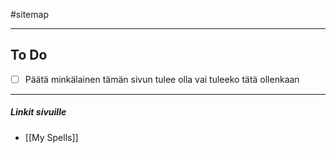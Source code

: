 #sitemap 

---
## To Do
- [ ] Päätä minkälainen tämän sivun tulee olla vai tuleeko tätä ollenkaan
 
---
##### Linkit sivuille
- [[My Spells]]